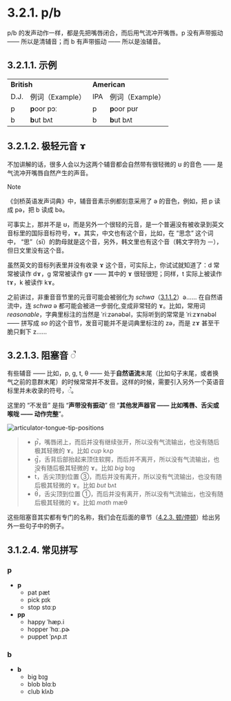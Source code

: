 # 3.2.1. <span class="pho">p/b</span>

<span class="pho">p/b</span> 的发声动作一样，都是先把嘴唇闭合，而后用气流冲开嘴唇。<span class="pho">p</span> 没有声带振动 —— 所以是清辅音；而 <span class="pho">b</span> 有声带振动 —— 所以是浊辅音。

## 3.2.1.1. 示例

<table>
<tbody>
<tr>
<td colspan="2"><strong>British</strong></td>
<td colspan="2"><strong>American</strong></td>
</tr>
<tr>
<td>D.J.</td>
<td>例词（Example）</td>
<td>IPA</td>
<td>例词（Example）</td>
</tr>
<tr>
<td><span class="pho">p</span><span class="speak-word-inline" data-audio-uk-male="/audios/uk_phonetics_sound_pen_2023feb.mp3"></span></td>
<td><b>p</b>oor <span class="pho alt">pɔː</span><span class="speak-word-inline" data-audio-uk-female="/audios/poor-uk-female.mp3" data-audio-uk-male="/audios/poor-uk-male.mp3"></span></td>
<td><span class="pho">p</span><span class="speak-word-inline" data-audio-us-male="/audios/us_phonetics_sound_pen_2023feb.mp3"></span></td>
<td><b>p</b>oor <span class="pho alt">pʊr</span><span class="speak-word-inline" data-audio-us-female="/audios/poor-us-female.mp3" data-audio-us-male="/audios/poor-us-male.mp3"></span></td>
</tr>
<tr>
<td><span class="pho">b</span><span class="speak-word-inline" data-audio-uk-male="/audios/uk_phonetics_sound_book_2023feb.mp3"></span></td>
<td><b>b</b>ut <span class="pho alt">bʌt</span><span class="speak-word-inline" data-audio-uk-female="/audios/but-uk-female.mp3" data-audio-uk-male="/audios/but-uk-male.mp3"></span></td>
<td><span class="pho">b</span><span class="speak-word-inline" data-audio-us-male="/audios/us_phonetics_sound_book_2023feb.mp3"></span></td>
<td><b>b</b>ut <span class="pho alt">bʌt</span><span class="speak-word-inline" data-audio-us-female="/audios/but-us-female.mp3" data-audio-us-male="/audios/but-us-male.mp3"></span></td>
</tr>
</tbody>
</table>

## 3.2.1.2. 极轻元音 <span class="pho">ɤ</span>

不加讲解的话，很多人会以为这两个辅音都会自然带有很轻微的 <span class="pho">ʊ</span> 的音色 —— 是气流冲开嘴唇自然产生的声音。

> [!Note]
>
> 《剑桥英语发声词典》中，辅音音素示例都刻意采用了 <span class="pho">ə</span> 的音色，例如，把 <span class="pho">p</span> 读成 <span class="pho alt">pə</span><span class="speak-word-inline" data-audio-us-male="/audios/us_phonetics_sound_pen_2023feb.mp3"></span>，把 <span class="pho">b</span> 读成 <span class="pho alt">bə</span><span class="speak-word-inline" data-audio-us-male="/audios/us_phonetics_sound_book_2023feb.mp3"></span>。

可事实上，那并不是 <span class="pho">ʊ</span>，而是另外一个很轻的元音，是一个普遍没有被收录到英文音标里的国际音标符号，<span class="pho">ɤ</span><span class="speak-word-inline" data-audio-other="/audios/Close-mid_back_unrounded_vowel.ogg.mp3"></span>。其实，中文也有这个音，比如，在 “思念” 这个词中， “思”（<span class="pho">sī</span>）的韵母就是这个音，另外，韩文里也有这个音（韩文字符为 <span class="pho">ᅳ</span>），但日文里没有这个音。

虽然英文的音标列表里并没有收录 <span class="pho">ɤ</span> 这个音，可实际上，你试试就知道了：<span class="pho">d</span> 常常被读作 <span class="pho">dɤ</span>，<span class="pho">g</span> 常常被读作 <span class="pho">gɤ</span> —— 其中的 <span class="pho">ɤ</span> 很轻很短；同样，<span class="pho">t</span> 实际上被读作 <span class="pho">tɤ</span>，<span class="pho">k</span> 被读作 <span class="pho">kɤ</span>。

之前讲过，非重音音节里的元音可能会被弱化为 *schwa*（[3.1.1.2](3.1.1-ə#_3-1-1-2-央元音-ə)）<span class="pho">ə</span>…… 在自然语流中，连 *schwa* <span class="pho">ə</span> 都可能会被进一步弱化,变成非常轻的 <span class="pho">ɤ</span>。比如，常用词 *reasonable*，字典里标注的当然是 <span class="pho alt">ˈriːzənəbəl</span>，实际听到的常常是 <span class="pho alt">ˈriːzɤnəbəl</span><span class="speak-word-inline" data-audio-us-female="/audios/reasonable-ɤ-us-female.mp3"></span> —— 拼写成 *so* 的这个音节，发音可能并不是词典里标注的 <span class="pho alt">zə</span>，而是 <span class="pho alt">zɤ</span> 甚至干脆只剩下 <span class="pho alt">z</span>……

## 3.2.1.3. 阻塞音 <span class="pho">◌̚</span>

有些辅音 —— 比如，<span class="pho">p</span>, <span class="pho">g</span>, <span class="pho">t</span>, <span class="pho">θ</span> —— 处于**自然语流**末尾（比如句子末尾，或者换气之前的意群末尾）的时候常常并不发音。这样的时候，需要引入另外一个英语音标里并未收录的符号，<span class="pho">◌̚</span>。

这里的 “不发音” 是指 “**声带没有振动**” 但 “**其他发声器官 —— 比如嘴唇、舌尖或喉咙 —— 动作完整**”。

![articulator-tongue-tip-positions](/images/articulator-tongue-tip-positions.svg)

> * <span class="pho">p̚</span>，嘴唇闭上，而后并没有继续张开，所以没有气流输出，也没有随后极其轻微的 <span class="pho">ɤ</span>。比如 *cup* <span class="pho alt">kʌp</span><span class="speak-word-inline" data-audio-us-male="/audios/cup-stop-us-male.mp3" data-audio-us-female="/audios/cup-stop-us-female.mp3"></span>
> * <span class="pho">g̚</span>，舌背后部抬起来顶住软腭，而后并不离开，所以没有气流输出，也没有随后极其轻微的 <span class="pho">ɤ</span>。比如 *big* <span class="pho alt">bɪg</span><span class="speak-word-inline" data-audio-us-male="/audios/big-stop-us-male.mp3" data-audio-us-female="/audios/big-stop-us-female.mp3"></span>
> * <span class="pho">t̚</span>，舌尖顶到位置 ③，而后并没有离开，所以没有气流输出，也没有随后极其轻微的 <span class="pho">ɤ</span>。比如 *but* <span class="pho alt">bʌt</span><span class="speak-word-inline" data-audio-us-male="/audios/but-stop-us-male.mp3" data-audio-us-female="/audios/but-stop-us-female.mp3"></span>
> * <span class="pho">θ̚</span>，舌尖顶到位置 ①，而后并没有离开，所以没有气流输出，也没有随后极其轻微的 <span class="pho">ɤ</span>。比如 *math* <span class="pho alt">mæθ</span><span class="speak-word-inline" data-audio-us-male="/audios/math-stop-us-male.mp3" data-audio-us-female="/audios/math-stop-us-female.mp3"></span>

这些阻塞音其实都有专门的名称，我们会在后面的章节（[4.2.3. 顿/停顿](4.3-grouping#_4-3-2-停-暂停-pause)）给出另外一些句子中的例子。

## 3.1.2.4. 常见拼写

### <span class="pho">p</span>

* **p**
  * pat <span class="pho alt">pæt</span> <span class="speak-word-inline" data-audio-us-male="/audios/pat-us-male.mp3" data-audio-us-female="/audios/pat-us-female.mp3"></span>
  * pick <span class="pho alt">pɪk</span> <span class="speak-word-inline" data-audio-us-male="/audios/pick-us-male.mp3" data-audio-us-female="/audios/pick-us-female.mp3"></span>
  * stop <span class="pho alt">stɑːp</span> <span class="speak-word-inline" data-audio-us-male="/audios/stop-us-male.mp3" data-audio-us-female="/audios/stop-us-female.mp3"></span>
* **pp**
  * happy <span class="pho alt">ˈhæp.i</span> <span class="speak-word-inline" data-audio-us-male="/audios/happy-us-male.mp3" data-audio-us-female="/audios/happy-us-female.mp3"></span>
  * hopper <span class="pho alt">ˈhɑː.pɚ</span> <span class="speak-word-inline" data-audio-us-male="/audios/hopper-us-male.mp3" data-audio-us-female="/audios/hopper-us-female.mp3"></span>
  * puppet <span class="pho alt">ˈpʌp.ɪt</span> <span class="speak-word-inline" data-audio-us-male="/audios/puppet-us-male.mp3" data-audio-us-female="/audios/puppet-us-female.mp3"></span>

### <span class="pho">b</span>

* **b**
  * big <span class="pho alt">bɪɡ</span> <span class="speak-word-inline" data-audio-us-male="/audios/big-us-male.mp3" data-audio-us-female="/audios/big-us-female.mp3"></span>
  * blob <span class="pho alt">blɑːb</span> <span class="speak-word-inline" data-audio-us-male="/audios/blob-us-male.mp3" data-audio-us-female="/audios/blob-us-female.mp3"></span>
  * club <span class="pho alt">klʌb</span> <span class="speak-word-inline" data-audio-us-male="/audios/club-us-male.mp3" data-audio-us-female="/audios/club-us-female.mp3"></span>
